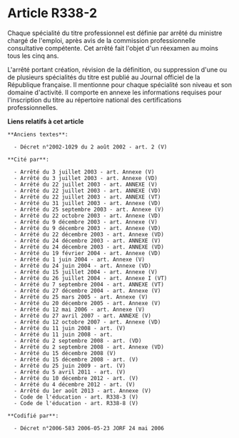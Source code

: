 # Article R338-2

Chaque spécialité du titre professionnel est définie par arrêté du ministre chargé de l'emploi, après avis de la commission
professionnelle consultative compétente. Cet arrêté fait l'objet d'un réexamen au moins tous les cinq ans.

L'arrêté portant création, révision de la définition, ou suppression d'une ou de plusieurs spécialités du titre est publié au
Journal officiel de la République française. Il mentionne pour chaque spécialité son niveau et son domaine d'activité. Il
comporte en annexe les informations requises pour l'inscription du titre au répertoire national des certifications
professionnelles.

**Liens relatifs à cet article**

	**Anciens textes**:

	  - Décret n°2002-1029 du 2 août 2002 - art. 2 (V)

	**Cité par**:

	  - Arrêté du 3 juillet 2003 - art. Annexe (V)
	  - Arrêté du 3 juillet 2003 - art. Annexe (VD)
	  - Arrêté du 22 juillet 2003 - art. ANNEXE (V)
	  - Arrêté du 22 juillet 2003 - art. ANNEXE (VD)
	  - Arrêté du 22 juillet 2003 - art. ANNEXE (VT)
	  - Arrêté du 31 juillet 2003 - art. Annexe (VD)
	  - Arrêté du 25 septembre 2003 - art. Annexe (V)
	  - Arrêté du 22 octobre 2003 - art. Annexe (VD)
	  - Arrêté du 9 décembre 2003 - art. Annexe (V)
	  - Arrêté du 9 décembre 2003 - art. Annexe (VD)
	  - Arrêté du 22 décembre 2003 - art. Annexe (VD)
	  - Arrêté du 24 décembre 2003 - art. ANNEXE (V)
	  - Arrêté du 24 décembre 2003 - art. ANNEXE (VD)
	  - Arrêté du 19 février 2004 - art. Annexe (VD)
	  - Arrêté du 1 juin 2004 - art. Annexe (V)
	  - Arrêté du 24 juin 2004 - art. Annexe (VD)
	  - Arrêté du 15 juillet 2004 - art. Annexe (V)
	  - Arrêté du 26 juillet 2004 - art. Annexe I (VT)
	  - Arrêté du 7 septembre 2004 - art. ANNEXE (VT)
	  - Arrêté du 27 décembre 2004 - art. Annexe (V)
	  - Arrêté du 25 mars 2005 - art. Annexe (V)
	  - Arrêté du 20 décembre 2005 - art. Annexe (V)
	  - Arrêté du 12 mai 2006 - art. Annexe (V)
	  - Arrêté du 27 avril 2007 - art. ANNEXE (V)
	  - Arrêté du 12 octobre 2007 - art. Annexe (VD)
	  - Arrêté du 11 juin 2008 - art. (V)
	  - Arrêté du 11 juin 2008 - art.
	  - Arrêté du 2 septembre 2008 - art. (VD)
	  - Arrêté du 2 septembre 2008 - art. Annexe (VD)
	  - Arrêté du 15 décembre 2008 (V)
	  - Arrêté du 15 décembre 2008 - art. (V)
	  - Arrêté du 25 juin 2009 - art. (V)
	  - Arrêté du 5 avril 2011 - art. (V)
	  - Arrêté du 10 décembre 2012 - art. (V)
	  - Arrêté du 4 décembre 2012 - art. (V)
	  - Arrêté du 1er août 2013 - art. Annexe (V)
	  - Code de l'éducation - art. R338-3 (V)
	  - Code de l'éducation - art. R338-8 (V)

	**Codifié par**:

	  - Décret n°2006-583 2006-05-23 JORF 24 mai 2006
